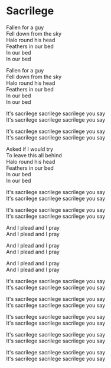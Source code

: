 # Sacrilege  

Fallen for a guy  
Fell down from the sky  
Halo round his head  
Feathers in our bed  
In our bed  
In our bed  

Fallen for a guy  
Fell down from the sky  
Halo round his head  
Feathers in our bed  
In our bed  
In our bed  

It's sacrilege sacrilege sacrilege you say  
It's sacrilege sacrilege sacrilege you say  

It's sacrilege sacrilege sacrilege you say  
It's sacrilege sacrilege sacrilege you say  

Asked if I would try  
To leave this all behind  
Halo round his head  
Feathers in our bed  
In our bed  
In our bed  

It's sacrilege sacrilege sacrilege you say  
It's sacrilege sacrilege sacrilege you say  

It's sacrilege sacrilege sacrilege you say  
It's sacrilege sacrilege sacrilege you say  

And I plead and I pray  
And I plead and I pray  

And I plead and I pray  
And I plead and I pray  

And I plead and I pray  
And I plead and I pray  

It's sacrilege sacrilege sacrilege you say  
It's sacrilege sacrilege sacrilege you say  

It's sacrilege sacrilege sacrilege you say  
It's sacrilege sacrilege sacrilege you say  

It's sacrilege sacrilege sacrilege you say  
It's sacrilege sacrilege sacrilege you say  

It's sacrilege sacrilege sacrilege you say  
It's sacrilege sacrilege sacrilege you say  

It's sacrilege sacrilege sacrilege you say  
It's sacrilege sacrilege sacrilege you say  
